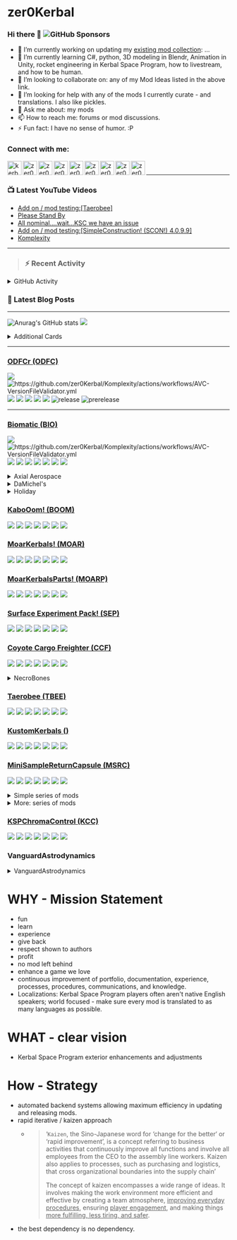# zer0Kerbal

### Hi there 👋 ![GitHub Sponsors](https://img.shields.io/github/sponsors/zer0Kerbal?color=purple&label=Github%20Sponsors&style=social)  
- 🔭 I’m currently working on updating my [existing mod collection](https://tinyurl.com/zer0KModTracker): ...
- 🌱 I’m currently learning C#, python, 3D modeling in Blendr, Animation in Unity, rocket engineering in Kerbal Space Program, how to livestream, and how to be human.
- 👯 I’m looking to collaborate on: any of my Mod Ideas listed in the above link.
- 🤔 I’m looking for help with any of the mods I currently curate - and translations. I also like pickles.
- 💬 Ask me about: my mods 
- 📫 How to reach me: forums or mod discussions.
- ⚡ Fun fact: I have no sense of humor. :P

### Connect with me:

<!--[<img align="left" alt="kerbalspaceprogram.com" width="32px" src="https://kerbalspaceprogram.com//favicon.ico" />][website]-->
[<img align="left" alt="kerbalspaceprogram.com" width="32px" src="https://cdn.icon-icons.com/icons2/1381/PNG/32/kerbalspaceprogram_93898.png" />][website]
[<img align="left" alt="zer0Kerbal | CurseForge" width="32px" src="https://cdn.jsdelivr.net/npm/simple-icons@v3/icons/curseforge.svg" />][curseforge]
[<img align="left" alt="zer0Kerbal | CurseForge" width="32px" src="https://cdn.icon-icons.com/icons2/1945/PNG/512/iconfinder-reddit-4661631_122483.png" />][reddit]
[<img align="left" alt="zer0Kerbal | CurseForge" width="32px" src="https://cdn.icon-icons.com/icons2/2429/PNG/512/patreon_logo_icon_147253.png" />][patreon]
[<img align="left" alt="zer0Kerbal | YouTube" width="32px" src="https://cdn.icon-icons.com/icons2/836/PNG/512/Youtube_icon-icons.com_66802.png" />][youtube]
[<img align="left" alt="zer0Kerbal | Twitch" width="32px" src="https://cdn.icon-icons.com/icons2/2699/PNG/512/twitch_logo_icon_170383.png" />][twitch]
[<img align="left" alt="zer0Kerbal | CurseForge" width="32px" src="https://cdn.icon-icons.com/icons2/2699/PNG/512/paypal_logo_icon_168055.png" />][paypal]
[<img align="left" alt="zer0Kerbal | buy me a coffee" width="32px" src="https://www.buymeacoffee.com/assets/img/bmc-meta-new/new/favicon.ico" />][buymeacoffee]
<!-- [<img align="left" alt="zer0Kerbal | buy me a coffee" width="22px" src="https://cdn.jsdelivr.net/npm/simple-icons@v3/icons/buymeacoffee.svg" />][buymeacoffee] -->
[<img align="left" alt="zer0Kerbal | Twitter" width="32px" src="https://cdn.icon-icons.com/icons2/836/PNG/32/Twitter_icon-icons.com_66803.png" />][twitter]
<!-- [<img align="left" alt="zer0Kerbal | Twitter" width="22px" src="https://cdn.jsdelivr.net/npm/simple-icons@v3/icons/twitter.svg" />][twitter] -->
<br />

---

### 📺 Latest YouTube Videos

<!-- YOUTUBE:START -->
- [Add on / mod testing:[Taerobee]](https://www.youtube.com/watch?v=-c0VDbEmb40)
- [Please Stand By](https://www.youtube.com/watch?v=jkUy_I7vqc8)
- [All nominal....wait...KSC we have an issue](https://www.youtube.com/watch?v=RWdrVfEaQOU)
- [Add on / mod testing:[SimpleConstruction! &lpar;SCON!&rpar; 4.0.9.9]](https://www.youtube.com/watch?v=j7EWdZ0T-kg)
- [Komplexity](https://www.youtube.com/watch?v=erhEQpBZGas)
<!-- YOUTUBE:END -->

---

>### :zap: Recent Activity

<details>
  <summary>GitHub Activity</summary>
  
<!--START_SECTION:activity-->
1. 🎉 Merged PR [#3](https://github.com/zer0Kerbal/AdjustableModPanel/pull/3) in [zer0Kerbal/AdjustableModPanel](https://github.com/zer0Kerbal/AdjustableModPanel)
2. 💪 Opened PR [#3](https://github.com/zer0Kerbal/AdjustableModPanel/pull/3) in [zer0Kerbal/AdjustableModPanel](https://github.com/zer0Kerbal/AdjustableModPanel)
3. 🎉 Merged PR [#2](https://github.com/zer0Kerbal/AdjustableModPanel/pull/2) in [zer0Kerbal/AdjustableModPanel](https://github.com/zer0Kerbal/AdjustableModPanel)
4. 💪 Opened PR [#2](https://github.com/zer0Kerbal/AdjustableModPanel/pull/2) in [zer0Kerbal/AdjustableModPanel](https://github.com/zer0Kerbal/AdjustableModPanel)
5. 💪 Opened PR [#1](https://github.com/zer0Kerbal/ExceptionDetector/pull/1) in [zer0Kerbal/ExceptionDetector](https://github.com/zer0Kerbal/ExceptionDetector)
6. ❗️ Opened issue [#32](https://github.com/zer0Kerbal/WernhersOldStuff/issues/32) in [zer0Kerbal/WernhersOldStuff](https://github.com/zer0Kerbal/WernhersOldStuff)
7. ❗️ Opened issue [#31](https://github.com/zer0Kerbal/WernhersOldStuff/issues/31) in [zer0Kerbal/WernhersOldStuff](https://github.com/zer0Kerbal/WernhersOldStuff)
8. ❗️ Opened issue [#139](https://github.com/zer0Kerbal/Taerobee/issues/139) in [zer0Kerbal/Taerobee](https://github.com/zer0Kerbal/Taerobee)
9. ❗️ Opened issue [#138](https://github.com/zer0Kerbal/Taerobee/issues/138) in [zer0Kerbal/Taerobee](https://github.com/zer0Kerbal/Taerobee)
10. ❗️ Opened issue [#137](https://github.com/zer0Kerbal/Taerobee/issues/137) in [zer0Kerbal/Taerobee](https://github.com/zer0Kerbal/Taerobee)
<!--END_SECTION:activity-->

</details

---

### 📕 Latest Blog Posts

<!-- BLOG-POST-LIST:START -->
<!-- BLOG-POST-LIST:END -->

---

<!--- [![Anurag's GitHub stats](https://github-readme-stats.vercel.app/api?username=zer0Kerbal)](https://github.com/anuraghazra/github-readme-stats) -->
![Anurag's GitHub stats](https://github-readme-stats.vercel.app/api?username=zer0Kerbal&show_icons=true) <img src="https://github-readme-stats.vercel.app/api/top-langs/?username=zer0kerbal&layout=compact&hide_border=true&bg_color=bada55&langs_count=4">  

  <details>
    <summary>Additional Cards</summary>
    


[![Readme Card](https://github-readme-stats.vercel.app/api/pin/?username=zer0Kerbal&repo=Pteron)](https://github.com/zer0Kerbal/Pteron)  

[![Readme Card](https://github-readme-stats.vercel.app/api/pin/?username=zer0Kerbal&repo=MKII-L)](https://github.com/zer0Kerbal/MKII-L) [![Readme Card](https://github-readme-stats.vercel.app/api/pin/?username=zer0Kerbal&repo=MK2Y)](https://github.com/zer0Kerbal/MK2Y)
</details>



***  
### [ODFCr (ODFC)](https://github.com/zer0Kerbal/ODFC)  
![](https://img.shields.io/github/v/release/zer0Kerbal/ODFCr?include_prereleases?style=plastic)
![](https://github.com/zer0Kerbal/Komplexity/actions/workflows/AVC-VersionFileValidator.yml/badge.svg?branch=main "https://github.com/zer0Kerbal/Komplexity/actions/workflows/AVC-VersionFileValidator.yml" )
![](https://img.shields.io/github/repo-size/zer0Kerbal/ODFCr?style=plastic)
![](https://img.shields.io/github/directory-file-count/zer0Kerbal/Biomatic?style=plastic)
![](https://img.shields.io/github/downloads/zer0Kerbal/ODFCr/total?style=plastic)
![](http://img.shields.io/github/labels/zer0Kerbal/ODFCr/help-wanted?style=plastic)
![](https://img.shields.io/github/contributors/zer0kerbal/ODFCr?style=plastic)
![release](https://img.shields.io/github/release-date/zer0kerbal/ODFCr?style=plastic)
![prerelease](https://img.shields.io/github/release-date-pre/zer0kerbal/ODFCr?style=plastic)
*** 

### [Biomatic (BIO)](https://github.com/zer0Kerbal/Biomatic)  
![](https://img.shields.io/github/v/release/zer0Kerbal/Biomatic?include_prereleases?style=plastic)
![](https://github.com/zer0Kerbal/Komplexity/actions/workflows/AVC-VersionFileValidator.yml/badge.svg?branch=main "https://github.com/zer0Kerbal/Komplexity/actions/workflows/AVC-VersionFileValidator.yml" )
![](https://img.shields.io/github/repo-size/zer0Kerbal/Biomatic?style=plastic)
![](https://img.shields.io/github/directory-file-count/zer0Kerbal/Biomatic?style=plastic)
![](https://img.shields.io/github/downloads/zer0Kerbal/Biomatic/total?style=plastic)
![](http://img.shields.io/github/labels/zer0Kerbal/Biomatic/help-wanted?style=plastic)
![](https://img.shields.io/github/contributors/zer0kerbal/Biomatic?style=plastic)
![](https://img.shields.io/github/release-date/zer0kerbal/Biomatic?style=plastic)
![](https://img.shields.io/github/release-date-pre/zer0kerbal/Biomatic?style=plastic)

<details>
  <summary>Axial Aerospace</summary>

  [![Readme Card](https://github-readme-stats.vercel.app/api/pin/?username=zer0Kerbal&repo=Dreamer)](https://github.com/zer0Kerbal/Dreamer)   [![Readme Card](https://github-readme-stats.vercel.app/api/pin/?username=zer0Kerbal&repo=Whimchaser)](https://github.com/zer0Kerbal/WhimChaser)

  [![Readme Card](https://github-readme-stats.vercel.app/api/pin/?username=zer0Kerbal&repo=SimpleCargoSolutions)](https://github.com/zer0Kerbal/SimpleCargoSolutions) [![Readme Card](https://github-readme-stats.vercel.app/api/pin/?username=zer0Kerbal&repo=LanderTek)](https://github.com/zer0Kerbal/LanderTek)

  ### [Dreamer (AAD)](https://github.com/zer0Kerbal/Dreamer)
  
  ![](https://github.com/zer0Kerbal/Dreamer/actions/workflows/greetings.yml/badge.svg) ![](https://github.com/zer0Kerbal/Dreamer/actions/workflows/AVC-VersionFileValidator.yml/badge.svg?branch=master) 
  ![](https://img.shields.io/github/downloads/zer0Kerbal/Dreamer/total?style=plastic) ![](https://img.shields.io/github/repo-size/zer0Kerbal/Dreamer?style=plastic) ![](https://img.shields.io/github/contributors/zer0kerbal/Dreamer?style=plastic) ![](https://img.shields.io/github/release-date/zer0kerbal/Dreamer?style=plastic) ![](https://img.shields.io/github/release-date-pre/zer0kerbal/Dreamer?style=plastic)

  ### [WhimChaserr (AAWC))](https://github.com/zer0Kerbal/WhimChaserr)
  
  ![](https://github.com/zer0Kerbal/WhimChaserr/actions/workflows/greetings.yml/badge.svg) ![](https://github.com/zer0Kerbal/WhimChaserr/actions/workflows/AVC-VersionFileValidator.yml/badge.svg?branch=master) 
  ![](https://img.shields.io/github/downloads/zer0Kerbal/WhimChaserr/total?style=plastic) ![](https://img.shields.io/github/repo-size/zer0Kerbal/WhimChaserr?style=plastic) ![](https://img.shields.io/github/contributors/zer0kerbal/WhimChaserr?style=plastic) ![](https://img.shields.io/github/release-date/zer0kerbal/WhimChaserr?style=plastic) ![](https://img.shields.io/github/release-date-pre/zer0kerbal/WhimChaser?style=plastic)

  ### [Simple Cargo Solutions (AASC)](https://github.com/zer0Kerbal/SimpleCargoSolution)
  
  ![](https://github.com/zer0Kerbal/SimpleCargoSolution/actions/workflows/greetings.yml/badge.svg) ![](https://github.com/zer0Kerbal/SimpleCargoSolution/actions/workflows/AVC-VersionFileValidator.yml/badge.svg?branch=master) 
  ![](https://img.shields.io/github/downloads/zer0Kerbal/SimpleCargoSolution/total?style=plastic) ![](https://img.shields.io/github/repo-size/zer0Kerbal/SimpleCargoSolution?style=plastic) ![](https://img.shields.io/github/contributors/zer0kerbal/SimpleCargoSolution?style=plastic) ![](https://img.shields.io/github/release-date/zer0kerbal/SimpleCargoSolution?style=plastic) ![](https://img.shields.io/github/release-date-pre/zer0kerbal/SimpleCargoSolution?style=plastic)

  ### [LanderTek (AALT)](https://github.com/zer0Kerbal/LanderTek)
  
  ![](https://github.com/zer0Kerbal/LanderTek/actions/workflows/greetings.yml/badge.svg) ![](https://github.com/zer0Kerbal/LanderTek/actions/workflows/AVC-VersionFileValidator.yml/badge.svg?branch=master) 
  ![](https://img.shields.io/github/downloads/zer0Kerbal/LanderTek/total?style=plastic) ![](https://img.shields.io/github/repo-size/zer0Kerbal/LanderTek?style=plastic) ![](https://img.shields.io/github/contributors/zer0kerbal/LanderTek?style=plastic) ![](https://img.shields.io/github/release-date/zer0kerbal/LanderTek?style=plastic) ![](https://img.shields.io/github/release-date-pre/zer0kerbal/LanderTek?style=plastic)

</details>

<details>
   <summary>DaMichel's</summary>
  
   [![Readme Card](https://github-readme-stats.vercel.app/api/pin/?username=zer0Kerbal&repo=DaMichel)](https://github.com/zer0Kerbal/DaMichel)   [![Readme Card](https://github-readme-stats.vercel.app/api/pin/?username=zer0Kerbal&repo=AeroRadial)](https://github.com/zer0Kerbal/AeroRadial) [![Readme Card](https://github-readme-stats.vercel.app/api/pin/?username=zer0Kerbal&repo=Fuselage)](https://github.com/zer0Kerbal/Fuselage) [![Readme Card](https://github-readme-stats.vercel.app/api/pin/?username=zer0Kerbal&repo=SphericalTanks)](https://github.com/zer0Kerbal/SphericalTanks) [![Readme Card](https://github-readme-stats.vercel.app/api/pin/?username=zer0Kerbal&repo=Cargobays)](https://github.com/zer0Kerbal/CargoBays) 

### [DaMichel's Part Pack (DMPP)](https://github.com/zer0Kerbal/DaMichel)
  
  ![](https://github.com/zer0Kerbal/DaMichel/actions/workflows/greetings.yml/badge.svg) ![](https://github.com/zer0Kerbal/DaMichel/actions/workflows/AVC-VersionFileValidator.yml/badge.svg?branch=master) 
  ![](https://img.shields.io/github/downloads/zer0Kerbal/DaMichel/total?style=plastic) ![](https://img.shields.io/github/repo-size/zer0Kerbal/DaMichel?style=plastic) ![](https://img.shields.io/github/contributors/zer0kerbal/DaMichel?style=plastic) ![](https://img.shields.io/github/release-date/zer0kerbal/DaMichel?style=plastic) ![](https://img.shields.io/github/release-date-pre/zer0kerbal/DaMichel?style=plastic)

### [AeroRadial (DMAR)](https://github.com/zer0Kerbal/AeroRadial)
  
  ![](https://github.com/zer0Kerbal/AeroRadial/actions/workflows/greetings.yml/badge.svg) ![](https://github.com/zer0Kerbal/AeroRadial/actions/workflows/AVC-VersionFileValidator.yml/badge.svg?branch=master) 
  ![](https://img.shields.io/github/downloads/zer0Kerbal/AeroRadial/total?style=plastic) ![](https://img.shields.io/github/repo-size/zer0Kerbal/AeroRadial?style=plastic) ![](https://img.shields.io/github/contributors/zer0kerbal/AeroRadial?style=plastic) ![](https://img.shields.io/github/release-date/zer0kerbal/AeroRadial?style=plastic) ![](https://img.shields.io/github/release-date-pre/zer0kerbal/AeroRadial?style=plastic)

### [Fuselage (DMFS)](https://github.com/zer0Kerbal/Fuselage)
  
  ![](https://github.com/zer0Kerbal/Fuselage/actions/workflows/greetings.yml/badge.svg) ![](https://github.com/zer0Kerbal/Fuselage/actions/workflows/AVC-VersionFileValidator.yml/badge.svg?branch=master) 
  ![](https://img.shields.io/github/downloads/zer0Kerbal/Fuselage/total?style=plastic) ![](https://img.shields.io/github/repo-size/zer0Kerbal/Fuselage?style=plastic) ![](https://img.shields.io/github/contributors/zer0kerbal/Fuselage?style=plastic) ![](https://img.shields.io/github/release-date/zer0kerbal/Fuselage?style=plastic) ![](https://img.shields.io/github/release-date-pre/zer0kerbal/Fuselage?style=plastic)

### [CargoBays (DMCB)](https://github.com/zer0Kerbal/CargoBays)
  
  ![](https://github.com/zer0Kerbal/CargoBays/actions/workflows/greetings.yml/badge.svg) ![](https://github.com/zer0Kerbal/CargoBays/actions/workflows/AVC-VersionFileValidator.yml/badge.svg?branch=master) 
  ![](https://img.shields.io/github/downloads/zer0Kerbal/CargoBays/total?style=plastic) ![](https://img.shields.io/github/repo-size/zer0Kerbal/CargoBays?style=plastic) ![](https://img.shields.io/github/contributors/zer0kerbal/CargoBays?style=plastic) ![](https://img.shields.io/github/release-date/zer0kerbal/CargoBays?style=plastic) ![](https://img.shields.io/github/release-date-pre/zer0kerbal/CargoBays?style=plastic)

### [SphericalTanks (DMST)](https://github.com/zer0Kerbal/SphericalTanks)
  
  ![](https://github.com/zer0Kerbal/SphericalTanks/actions/workflows/greetings.yml/badge.svg) ![](https://github.com/zer0Kerbal/SphericalTanks/actions/workflows/AVC-VersionFileValidator.yml/badge.svg?branch=master) 
  ![](https://img.shields.io/github/downloads/zer0Kerbal/SphericalTanks/total?style=plastic) ![](https://img.shields.io/github/repo-size/zer0Kerbal/SphericalTanks?style=plastic) ![](https://img.shields.io/github/contributors/zer0kerbal/SphericalTanks?style=plastic) ![](https://img.shields.io/github/release-date/zer0kerbal/SphericalTanks?style=plastic) ![](https://img.shields.io/github/release-date-pre/zer0kerbal/SphericalTanks?style=plastic)

</details>

<details>
 <summary>Holiday</summary>
   
### [JackOLantern](https://github.com/zer0Kerbal/JackOLantern)  
[![greetings.yml](https://github.com/zer0Kerbal/JackOLantern/actions/workflows/greetings.yml/badge.svg)](https://github.com/zer0Kerbal/JackOLantern/actions/workflows/greetings.yml) ![](https://github.com/zer0Kerbal/JackOLantern/actions/workflows/AVC-VersionFileValidator.yml/badge.svg?branch=master)  
![](https://img.shields.io/github/downloads/zer0Kerbal/JackOLantern/total?style=plastic) ![](https://img.shields.io/github/repo-size/zer0Kerbal/JackOLantern?style=plastic) ![](https://img.shields.io/github/contributors/zer0kerbal/JackOLantern?style=plastic) ![](https://img.shields.io/github/release-date/zer0kerbal/JackOLantern?style=plastic) ![](https://img.shields.io/github/release-date-pre/zer0kerbal/JackOLantern?style=plastic)

### [Halloween](https://github.com/zer0Kerbal/Halloween)  
![](https://github.com/zer0Kerbal/Halloween/actions/workflows/greetings.yml/badge.svg) ![](https://github.com/zer0Kerbal/Halloween/actions/workflows/AVC-VersionFileValidator.yml/badge.svg?branch=master) 
![](https://img.shields.io/github/downloads/zer0Kerbal/Halloween/total?style=plastic) ![](https://img.shields.io/github/repo-size/zer0Kerbal/Halloween?style=plastic) ![](https://img.shields.io/github/contributors/zer0kerbal/Halloween?style=plastic) ![](https://img.shields.io/github/release-date/zer0kerbal/Halloween?style=plastic) ![](https://img.shields.io/github/release-date-pre/zer0kerbal/Halloween?style=plastic)

  </details>
   
### [KaboOom! (BOOM)](https://github.com/zer0Kerbal/Kaboom)  
![](https://github.com/zer0Kerbal/Kaboom/actions/workflows/greetings.yml/badge.svg) ![](https://github.com/zer0Kerbal/Kaboom/actions/workflows/AVC-VersionFileValidator.yml/badge.svg?branch=master) 
![](https://img.shields.io/github/downloads/zer0Kerbal/Kaboom/total?style=plastic) ![](https://img.shields.io/github/repo-size/zer0Kerbal/Kaboom?style=plastic) ![](https://img.shields.io/github/contributors/zer0kerbal/Kaboom?style=plastic) ![](https://img.shields.io/github/release-date/zer0kerbal/Kaboom?style=plastic) ![](https://img.shields.io/github/release-date-pre/zer0kerbal/Kaboom?style=plastic)

### [MoarKerbals! (MOAR)](https://github.com/zer0Kerbal/MoarKerbals)  
![](https://github.com/zer0Kerbal/MoarKerbals/actions/workflows/greetings.yml/badge.svg) ![](https://github.com/zer0Kerbal/MoarKerbals/actions/workflows/AVC-VersionFileValidator.yml/badge.svg?branch=master) 
![](https://img.shields.io/github/downloads/zer0Kerbal/MoarKerbals/total?style=plastic) ![](https://img.shields.io/github/repo-size/zer0Kerbal/MoarKerbals?style=plastic) ![](https://img.shields.io/github/contributors/zer0kerbal/MoarKerbals?style=plastic) ![](https://img.shields.io/github/release-date/zer0kerbal/MoarKerbals?style=plastic) ![](https://img.shields.io/github/release-date-pre/zer0kerbal/MoarKerbals?style=plastic)

### [MoarKerbalsParts! (MOARP)](https://github.com/zer0Kerbal/MoarKerbalsParts)  
![](https://github.com/zer0Kerbal/MoarKerbalsParts/actions/workflows/greetings.yml/badge.svg) ![](https://github.com/zer0Kerbal/MoarKerbalsParts/actions/workflows/AVC-VersionFileValidator.yml/badge.svg?branch=master) 
![](https://img.shields.io/github/downloads/zer0Kerbal/MoarKerbalsParts/total?style=plastic) ![](https://img.shields.io/github/repo-size/zer0Kerbal/MoarKerbalsParts?style=plastic) ![](https://img.shields.io/github/contributors/zer0kerbal/MoarKerbalsParts?style=plastic) ![](https://img.shields.io/github/release-date/zer0kerbal/MoarKerbalsParts?style=plastic) ![](https://img.shields.io/github/release-date-pre/zer0kerbal/MoarKerbalsParts?style=plastic)

### [Surface Experiment Pack! (SEP)](https://github.com/zer0Kerbal/SurfaceExperimentPack)  
![](https://github.com/zer0Kerbal/SurfaceExperimentPack/actions/workflows/greetings.yml/badge.svg) ![](https://github.com/zer0Kerbal/SurfaceExperimentPack/actions/workflows/AVC-VersionFileValidator.yml/badge.svg?branch=master) 
![](https://img.shields.io/github/downloads/zer0Kerbal/SurfaceExperimentPack/total?style=plastic) ![](https://img.shields.io/github/repo-size/zer0Kerbal/SurfaceExperimentPack?style=plastic) ![](https://img.shields.io/github/contributors/zer0kerbal/SurfaceExperimentPack?style=plastic) ![](https://img.shields.io/github/release-date/zer0kerbal/SurfaceExperimentPack?style=plastic) ![](https://img.shields.io/github/release-date-pre/zer0kerbal/SurfaceExperimentPack?style=plastic)

### [Coyote Cargo Freighter (CCF)](https://github.com/zer0Kerbal/CoyoteCargoFreighter)  
![](https://github.com/zer0Kerbal/CoyoteCargoFreighter/actions/workflows/greetings.yml/badge.svg) ![](https://github.com/zer0Kerbal/CoyoteCargoFreighter/actions/workflows/AVC-VersionFileValidator.yml/badge.svg?branch=master) 
![](https://img.shields.io/github/downloads/zer0Kerbal/CoyoteCargoFreighter/total?style=plastic) ![](https://img.shields.io/github/repo-size/zer0Kerbal/CoyoteCargoFreighter?style=plastic) ![](https://img.shields.io/github/contributors/zer0kerbal/CoyoteCargoFreighter?style=plastic) ![](https://img.shields.io/github/release-date/zer0kerbal/CoyoteCargoFreighter?style=plastic) ![](https://img.shields.io/github/release-date-pre/zer0kerbal/CoyoteCargoFreighter?style=plastic)

 <details>
   <summary>NecroBones</summary>
   
### [The Burger Mod (BURG)](https://github.com/zer0Kerbal/BurgerMod)  
![](https://github.com/zer0Kerbal/BurgerMod/actions/workflows/greetings.yml/badge.svg) ![](https://github.com/zer0Kerbal/BurgerMod/actions/workflows/AVC-VersionFileValidator.yml/badge.svg?branch=master) 
![](https://img.shields.io/github/downloads/zer0Kerbal/BurgerMod/total?style=plastic) ![](https://img.shields.io/github/repo-size/zer0Kerbal/BurgerMod?style=plastic) ![](https://img.shields.io/github/contributors/zer0kerbal/BurgerMod?style=plastic) ![](https://img.shields.io/github/release-date/zer0kerbal/BurgerMod?style=plastic) ![](https://img.shields.io/github/release-date-pre/zer0kerbal/BurgerMod?style=plastic)

### [The Elephant Engine (NBEE)](https://github.com/zer0Kerbal/ElephantEngine)  
![](https://github.com/zer0Kerbal/ElephantEngine/actions/workflows/greetings.yml/badge.svg) ![](https://github.com/zer0Kerbal/ElephantEngine/actions/workflows/AVC-VersionFileValidator.yml/badge.svg?branch=master) 
![](https://img.shields.io/github/downloads/zer0Kerbal/ElephantEngine/total?style=plastic) ![](https://img.shields.io/github/repo-size/zer0Kerbal/ElephantEngine?style=plastic) ![](https://img.shields.io/github/contributors/zer0kerbal/ElephantEngine?style=plastic) ![](https://img.shields.io/github/release-date/zer0kerbal/ElephantEngine?style=plastic) ![](https://img.shields.io/github/release-date-pre/zer0kerbal/ElephantEngine?style=plastic)

### [Joolian Discovery (NBJD)](https://github.com/zer0Kerbal/JoolianDiscovery)  
![](https://github.com/zer0Kerbal/JoolianDiscovery/actions/workflows/greetings.yml/badge.svg) ![](https://github.com/zer0Kerbal/JoolianDiscovery/actions/workflows/AVC-VersionFileValidator.yml/badge.svg?branch=master) 
![](https://img.shields.io/github/downloads/zer0Kerbal/JoolianDiscovery/total?style=plastic) ![](https://img.shields.io/github/repo-size/zer0Kerbal/JoolianDiscovery?style=plastic) ![](https://img.shields.io/github/contributors/zer0kerbal/JoolianDiscovery?style=plastic) ![](https://img.shields.io/github/release-date/zer0kerbal/JoolianDiscovery?style=plastic) ![](https://img.shields.io/github/release-date-pre/zer0kerbal/JoolianDiscovery?style=plastic)

### [LithobrakeExplorationTechnologies (LET)](https://github.com/zer0Kerbal/LithobrakeExplorationTechnologies)  
![](https://github.com/zer0Kerbal/LithobrakeExplorationTechnologies/actions/workflows/greetings.yml/badge.svg) ![](https://github.com/zer0Kerbal/LithobrakeExplorationTechnologies/actions/workflows/AVC-VersionFileValidator.yml/badge.svg?branch=master) 
![](https://img.shields.io/github/downloads/zer0Kerbal/LithobrakeExplorationTechnologies/total?style=plastic) ![](https://img.shields.io/github/repo-size/zer0Kerbal/LithobrakeExplorationTechnologies?style=plastic) ![](https://img.shields.io/github/contributors/zer0kerbal/LithobrakeExplorationTechnologies?style=plastic) ![](https://img.shields.io/github/release-date/zer0kerbal/LithobrakeExplorationTechnologies?style=plastic) ![](https://img.shields.io/github/release-date-pre/zer0kerbal/LithobrakeExplorationTechnologies?style=plastic)
   
### [Fuel Tanks Plus (FTP)](https://github.com/zer0Kerbal/FuelTanksPlus)  
![](https://github.com/zer0Kerbal/FuelTanksPlus/actions/workflows/greetings.yml/badge.svg) ![](https://github.com/zer0Kerbal/FuelTanksPlus/actions/workflows/AVC-VersionFileValidator.yml/badge.svg?branch=master) 
![](https://img.shields.io/github/downloads/zer0Kerbal/FuelTanksPlus/total?style=plastic) ![](https://img.shields.io/github/repo-size/zer0Kerbal/FuelTanksPlus?style=plastic) ![](https://img.shields.io/github/contributors/zer0kerbal/FuelTanksPlus?style=plastic) ![](https://img.shields.io/github/release-date/zer0kerbal/FuelTanksPlus?style=plastic) ![](https://img.shields.io/github/release-date-pre/zer0kerbal/FuelTanksPlus?style=plastic)

### [SpaceY Heavy Lifters (SYHL)](https://github.com/zer0Kerbal/SpaceY-Lifters)  
![](https://github.com/zer0Kerbal/SpaceY-Lifters/actions/workflows/greetings.yml/badge.svg) ![](https://github.com/zer0Kerbal/SpaceY-Lifters/actions/workflows/AVC-VersionFileValidator.yml/badge.svg?branch=master) 
![](https://img.shields.io/github/downloads/zer0Kerbal/SpaceY-Lifters/total?style=plastic) ![](https://img.shields.io/github/repo-size/zer0Kerbal/SpaceY-Lifters?style=plastic) ![](https://img.shields.io/github/contributors/zer0kerbal/SpaceY-Lifters?style=plastic) ![](https://img.shields.io/github/release-date/zer0kerbal/SpaceY-Lifters?style=plastic) ![](https://img.shields.io/github/release-date-pre/zer0kerbal/SpaceY-Lifters?style=plastic)

### [SpaceYExpanded (SPY)](https://github.com/zer0Kerbal/SpaceYExpanded)  
![](https://github.com/zer0Kerbal/SpaceYExpanded/actions/workflows/greetings.yml/badge.svg) ![](https://github.com/zer0Kerbal/SpaceYExpanded/actions/workflows/AVC-VersionFileValidator.yml/badge.svg?branch=master) 
![](https://img.shields.io/github/downloads/zer0Kerbal/SpaceYExpanded/total?style=plastic) ![](https://img.shields.io/github/repo-size/zer0Kerbal/SpaceYExpanded?style=plastic) ![](https://img.shields.io/github/contributors/zer0kerbal/SpaceYExpanded?style=plastic) ![](https://img.shields.io/github/release-date/zer0kerbal/SpaceYExpanded?style=plastic) ![](https://img.shields.io/github/release-date-pre/zer0kerbal/SpaceYExpanded?style=plastic)

   

### ==BurgerMod - version 0.4==
- license: CC-BY-NC-SA-3.0 ![][CC3]  
- [forum](http://forum.kerbalspaceprogram.com/index.php?/topic/85379-*)
- Github - n/a
- [spacedock](https://spacedock.info/mod/96)
- [Curseforge](https://www.curseforge.com/kerbal/ksp-mods/burger-mod)
- CKAN: BurgerMod

### ColorCodedCans - version 2.0.1
- license: CC-BY-NC-SA ![][CC]  
- [forum](https://forum.kerbalspaceprogram.com/index.php?/topic/94336-*)
- Github - n/a
- [spacedock](https://spacedock.info/mod/91)
- [Curseforge](https://www.curseforge.com/kerbal/ksp-mods/color-coded-canisters)
- CKAN: ColorCodedCans

### ColorfulFuelLines - version 0.3.3
- license: CC-BY-NC-SA ![][CC]  
- [forum](http://forum.kerbalspaceprogram.com/index.php?/topic/115315-*)
- Github - n/a
- [spacedock](https://spacedock.info/mod/94)
- Curseforge: n/a
- CKAN: ColorfulFuelLines

### DiscontinuedParts - version 0.4
- license: CC-BY-NC-SA ![][CC]  
- forum - n/a
- Github - n/a
- [spacedock](https://spacedock.info/mod/137)
- Curseforge: n/a
- CKAN: DiscontinuedParts

### ==ElephantEngine - version 0.2==
- license: CC-BY-NC-SA ![][CC]  
- [forum](http://forum.kerbalspaceprogram.com/index.php?/topic/139162-*)
- Github - n/a
- [spacedock](https://spacedock.info/mod/664)
- Curseforge: n/a
- CKAN: ElephantEngine

### FTPDeprecated - version 1.0
- license: CC-BY-NC-SA ![][CC]  
- [forum](http://forum.kerbalspaceprogram.com/index.php?/topic/97541-*)
- Github - n/a
- [spacedock](https://spacedock.info/mod/387)
- Curseforge: n/a
- CKAN: FTPDeprecated

### FuelTanksPlus - version 2.0.2
- license: CC-BY-NC-SA ![][CC]  
- [forum](http://forum.kerbalspaceprogram.com/index.php?/topic/97541-*)
- Github - n/a
- [spacedock](https://spacedock.info/mod/92)
- [Curseforge](https://www.curseforge.com/kerbal/ksp-mods/fuel-tanks-plus)
- CKAN: FuelTanksPlus

### ==JoolianDiscovery - version 0.8==
- license: CC-BY-NC-SA ![][CC]  
- [forum](http://forum.kerbalspaceprogram.com/index.php?/topic/86030-*)
- Github - n/a
- [spacedock](https://spacedock.info/mod/95)
- [Curseforge](https://www.curseforge.com/kerbal/ksp-mods/joolian-discovery)
- CKAN: JoolianDiscovery

### ==LithobrakeExplorationTechnologies - version 0.4==
- license: CC-BY-NC-SA-4.0 ![][CC4]  
- [forum](https://forum.kerbalspaceprogram.com/index.php?/topic/117527-*)
- Github - n/a
- [spacedock](https://spacedock.info/mod/93)
- Curseforge: n/a
- CKAN: LithobrakeExplorationTechnologies

### ModularRocketSystem - version 1.13.2
- license: CC-BY-NC-SA ![][CC]  
- [forum](http://forum.kerbalspaceprogram.com/index.php?/topic/83959-*)
- Github - n/a
- [spacedock](https://spacedock.info/mod/86)
- [Curseforge](https://www.curseforge.com/kerbal/ksp-mods/modular-rocket-systems-stock-alike-parts-mod)
- CKAN: ModularRocketSystem

### Modular Rocket Systems LITE 
- license: CC-BY-NC-SA-4.0 ![][CC4]  
- [forum](http://forum.kerbalspaceprogram.com/index.php?/topic/83959-*)
- Github - n/a
- [spacedock](https://spacedock.info/mod/87)
- [Curseforge](https://www.curseforge.com/kerbal/ksp-mods/modular-rocket-systems-lite)
- CKAN: ModularRocketSystemsLITE

### RealScaleBoosters - version 0.16
- license: CC-BY-NC-SA ![][CC]  
- [forum](http://forum.kerbalspaceprogram.com/index.php?/topic/130776-*)
- Github - n/a
- [spacedock](https://spacedock.info/mod/90)
- [Curseforge](https://www.curseforge.com/kerbal/ksp-mods/real-scale-boosters)
- CKAN: RealScaleBoosters

### RealScaleBoostersStockalike - version 0.4
- license: CC-BY-NC-SA-4.0 ![][CC4]  
- [forum](http://forum.kerbalspaceprogram.com/index.php?/topic/130776-*)
- Github - n/a
- [spacedock](https://spacedock.info/mod/561)
- Curseforge: n/a
- CKAN: RealScaleBoostersStockalike

### RSSeaDragon - version 0.3.4
- license: CC-BY-NC-SA-4.0 ![][CC4]  
- [forum](http://forum.kerbalspaceprogram.com/index.php?/topic/134934-*)
- Github - n/a
- [spacedock](https://spacedock.info/mod/440)
- Curseforge: n/a
- CKAN: RSSeaDragon

### SpaceY-Expanded - version 1.4
- license: CC-BY-NC-SA-4.0 ![][CC4]  
- [forum](http://forum.kerbalspaceprogram.com/index.php?/topic/120012-*)
- Github - n/a
- [spacedock](https://spacedock.info/mod/89)
- [Curseforge](https://www.curseforge.com/kerbal/ksp-mods/spacey-expanded)
- CKAN: SpaceY-Expanded

### SpaceY-Lifters - version 1.17.2
- license: CC-BY-NC-SA-4.0 ![][CC4]  
- [forum](http://forum.kerbalspaceprogram.com/index.php?/topic/90545-*)
- Github - n/a
- [spacedock](https://spacedock.info/mod/88)
- [Curseforge](https://www.curseforge.com/kerbal/ksp-mods/spacey-heavy-lifters-parts-pack)
- CKAN: SpaceY-Lifters

### Zero Point Inline Fairings - version 1.0.2
- license: CC-BY-NC-SA ![][CC]  
- [forum](http://forum.kerbalspaceprogram.com/index.php?/topic/85178-*)
- Github - n/a
- [spacedock](https://spacedock.info/mod/97)
- [Curseforge](https://www.curseforge.com/kerbal/ksp-mods/zero-point-inline-fairings)
- CKAN: ZeroPointInlineFairings

### Zero Point Inline Fairings LITE (retired)
- LITE [Curseforge](https://www.curseforge.com/kerbal/ksp-mods/zero-point-inline-fairings-lite)

### RealScaleBoosters-Patches
- license: CC0 1.0 Universal ![][CC0]  
- forum - n/a
- [Github](https://github.com/NecroBones/RealScaleBoosters-Patches)
- spacedock - n/a
- Curseforge: n/a
   
  </details>
   
### [Taerobee (TBEE)](https://github.com/zer0Kerbal/Taerobee)  
![](https://github.com/zer0Kerbal/Taerobee/actions/workflows/greetings.yml/badge.svg) ![](https://github.com/zer0Kerbal/Taerobee/actions/workflows/AVC-VersionFileValidator.yml/badge.svg?branch=master) 
![](https://img.shields.io/github/downloads/zer0Kerbal/Taerobee/total?style=plastic) ![](https://img.shields.io/github/repo-size/zer0Kerbal/Taerobee?style=plastic) ![](https://img.shields.io/github/contributors/zer0kerbal/Taerobee?style=plastic) ![](https://img.shields.io/github/release-date/zer0kerbal/Taerobee?style=plastic) ![](https://img.shields.io/github/release-date-pre/zer0kerbal/Taerobee?style=plastic)

### [KustomKerbals ()](https://github.com/zer0Kerbal/KustomKerbals)  
![](https://github.com/zer0Kerbal/KustomKerbals/actions/workflows/greetings.yml/badge.svg) ![](https://github.com/zer0Kerbal/KustomKerbals/actions/workflows/AVC-VersionFileValidator.yml/badge.svg?branch=master) 
![](https://img.shields.io/github/downloads/zer0Kerbal/KustomKerbals/total?style=plastic) ![](https://img.shields.io/github/repo-size/zer0Kerbal/KustomKerbals?style=plastic) ![](https://img.shields.io/github/contributors/zer0kerbal/KustomKerbals?style=plastic) ![](https://img.shields.io/github/release-date/zer0kerbal/KustomKerbals?style=plastic) ![](https://img.shields.io/github/release-date-pre/zer0kerbal/KustomKerbals?style=plastic)

### [MiniSampleReturnCapsule (MSRC)](https://github.com/zer0Kerbal/MiniSampleReturnCapsule)  
![](https://github.com/zer0Kerbal/MiniSampleReturnCapsule/actions/workflows/greetings.yml/badge.svg) ![](https://github.com/zer0Kerbal/MiniSampleReturnCapsule/actions/workflows/AVC-VersionFileValidator.yml/badge.svg?branch=master) 
![](https://img.shields.io/github/downloads/zer0Kerbal/MiniSampleReturnCapsule/total?style=plastic) ![](https://img.shields.io/github/repo-size/zer0Kerbal/MiniSampleReturnCapsule?style=plastic) ![](https://img.shields.io/github/contributors/zer0kerbal/MiniSampleReturnCapsule?style=plastic) ![](https://img.shields.io/github/release-date/zer0kerbal/MiniSampleReturnCapsule?style=plastic) ![](https://img.shields.io/github/release-date-pre/zer0kerbal/MiniSampleReturnCapsule?style=plastic)

 <details>
   <summary>Simple series of mods</summary>
   
  [![Readme Card](https://github-readme-stats.vercel.app/api/pin/?username=zer0Kerbal&repo=SimpleConstruction)](https://github.com/zer0Kerbal/SimpleConstruction) [![Readme Card](https://github-readme-stats.vercel.app/api/pin/?username=zer0Kerbal&repo=SimpleLogistics)](https://github.com/zer0Kerbal/SimpleLogistics)
   [![Readme Card](https://github-readme-stats.vercel.app/api/pin/?username=zer0Kerbal&repo=SimpleLife)](https://github.com/zer0Kerbal/SimpleLife) [![Readme Card](https://github-readme-stats.vercel.app/api/pin/?username=zer0Kerbal&repo=Notes)](https://github.com/zer0Kerbal/Notes)
   
### [SimpleConstruction! (SCON!)](https://github.com/zer0Kerbal/SimpleConstruction)
  
  ![](https://github.com/zer0Kerbal/SimpleConstruction/actions/workflows/greetings.yml/badge.svg) ![](https://github.com/zer0Kerbal/SimpleConstruction/actions/workflows/AVC-VersionFileValidator.yml/badge.svg?branch=master) 
  ![](https://img.shields.io/github/downloads/zer0Kerbal/SimpleConstruction/total?style=plastic) ![](https://img.shields.io/github/repo-size/zer0Kerbal/SimpleConstruction?style=plastic) ![](https://img.shields.io/github/contributors/zer0kerbal/SimpleConstruction?style=plastic) ![](https://img.shields.io/github/release-date/zer0kerbal/SimpleConstruction?style=plastic) ![](https://img.shields.io/github/release-date-pre/zer0kerbal/SimpleConstruction?style=plastic)

### [SimpleLogistics! (SLOG!)](https://github.com/zer0Kerbal/SimpleLogistics)
  
  ![](https://github.com/zer0Kerbal/SimpleLogistics/actions/workflows/greetings.yml/badge.svg) ![](https://github.com/zer0Kerbal/SimpleLogistics/actions/workflows/AVC-VersionFileValidator.yml/badge.svg?branch=master) 
  ![](https://img.shields.io/github/downloads/zer0Kerbal/SimpleLogistics/total?style=plastic) ![](https://img.shields.io/github/repo-size/zer0Kerbal/SimpleLogistics?style=plastic) ![](https://img.shields.io/github/contributors/zer0kerbal/SimpleLogistics?style=plastic) ![](https://img.shields.io/github/release-date/zer0kerbal/SimpleLogistics?style=plastic) ![](https://img.shields.io/github/release-date-pre/zer0kerbal/SimpleLogistics?style=plastic)

### [SimpleLife! (SLIF!)](https://github.com/zer0Kerbal/SimpleLife)
  
  ![](https://github.com/zer0Kerbal/SimpleLife/actions/workflows/greetings.yml/badge.svg) ![](https://github.com/zer0Kerbal/SimpleLife/actions/workflows/AVC-VersionFileValidator.yml/badge.svg?branch=master) 
  ![](https://img.shields.io/github/downloads/zer0Kerbal/SimpleLife/total?style=plastic) ![](https://img.shields.io/github/repo-size/zer0Kerbal/SimpleLife?style=plastic) ![](https://img.shields.io/github/contributors/zer0kerbal/SimpleLife?style=plastic) ![](https://img.shields.io/github/release-date/zer0kerbal/SimpleLife?style=plastic) ![](https://img.shields.io/github/release-date-pre/zer0kerbal/SimpleLife?style=plastic)
   
### [SimpleNotes! (SNOTE)](https://github.com/zer0Kerbal/Notes)  
   
   ![](https://github.com/zer0Kerbal/Notes/actions/workflows/greetings.yml/badge.svg) ![](https://github.com/zer0Kerbal/Notes/actions/workflows/AVC-VersionFileValidator.yml/badge.svg?branch=master) 
   ![](https://img.shields.io/github/downloads/zer0Kerbal/Notes/total?style=plastic) ![](https://img.shields.io/github/repo-size/zer0Kerbal/Notes?style=plastic) ![](https://img.shields.io/github/contributors/zer0kerbal/Notes?style=plastic) ![](https://img.shields.io/github/release-date/zer0kerbal/Notes?style=plastic) ![](https://img.shields.io/github/release-date-pre/zer0kerbal/Notes?style=plastic)
  </details>
  
 <details>
   <summary>More: series of mods</summary>
   
### [More: Hitchhikers! (MHH)](https://github.com/zer0Kerbal/MoreHitchhikers)  
![](https://github.com/zer0Kerbal/MoreHitchhikers/actions/workflows/greetings.yml/badge.svg) ![](https://github.com/zer0Kerbal/MoreHitchhikers/actions/workflows/AVC-VersionFileValidator.yml/badge.svg?branch=master) 
![](https://img.shields.io/github/downloads/zer0Kerbal/MoreHitchhikers/total?style=plastic) ![](https://img.shields.io/github/repo-size/zer0Kerbal/MoreHitchhikers?style=plastic) ![](https://img.shields.io/github/contributors/zer0kerbal/MoreHitchhikers?style=plastic) ![](https://img.shields.io/github/release-date/zer0kerbal/MoreHitchhikers?style=plastic) ![](https://img.shields.io/github/release-date-pre/zer0kerbal/MoreHitchhikers?style=plastic)

### [More: Cupolas! (MCP)](https://github.com/zer0Kerbal/MoreCupolas)  
![](https://github.com/zer0Kerbal/MoreCupolas/actions/workflows/greetings.yml/badge.svg) ![](https://github.com/zer0Kerbal/MoreCupolas/actions/workflows/AVC-VersionFileValidator.yml/badge.svg?branch=master) 
![](https://img.shields.io/github/downloads/zer0Kerbal/MoreCupolas/total?style=plastic) ![](https://img.shields.io/github/repo-size/zer0Kerbal/MoreCupolas?style=plastic) ![](https://img.shields.io/github/contributors/zer0kerbal/MoreCupolas?style=plastic) ![](https://img.shields.io/github/release-date/zer0kerbal/MoreCupolas?style=plastic) ![](https://img.shields.io/github/release-date-pre/zer0kerbal/MoreCupolas?style=plastic)

### [More: ServiceBays! (MSB)](https://github.com/zer0Kerbal/MoreServiceBays)  
![](https://github.com/zer0Kerbal/MoreServiceBays/actions/workflows/greetings.yml/badge.svg) ![](https://github.com/zer0Kerbal/MoreServiceBays/actions/workflows/AVC-VersionFileValidator.yml/badge.svg?branch=master) 
![](https://img.shields.io/github/downloads/zer0Kerbal/MoreServiceBays/total?style=plastic) ![](https://img.shields.io/github/repo-size/zer0Kerbal/MoreServiceBays?style=plastic) ![](https://img.shields.io/github/contributors/zer0kerbal/MoreServiceBays?style=plastic) ![](https://img.shields.io/github/release-date/zer0kerbal/MoreServiceBays?style=plastic) ![](https://img.shields.io/github/release-date-pre/zer0kerbal/MoreServiceBays?style=plastic)

  </details>
   
### [KSPChromaControl (KCC)](https://github.com/zer0Kerbal/KSPChromaControl)  
![](https://github.com/zer0Kerbal/KSPChromaControl/actions/workflows/greetings.yml/badge.svg) ![](https://github.com/zer0Kerbal/KSPChromaControl/actions/workflows/AVC-VersionFileValidator.yml/badge.svg?branch=master) 
![](https://img.shields.io/github/downloads/zer0Kerbal/KSPChromaControl/total?style=plastic) ![](https://img.shields.io/github/repo-size/zer0Kerbal/KSPChromaControl?style=plastic) ![](https://img.shields.io/github/contributors/zer0kerbal/KSPChromaControl?style=plastic) ![](https://img.shields.io/github/release-date/zer0kerbal/KSPChromaControl?style=plastic) ![](https://img.shields.io/github/release-date-pre/zer0kerbal/KSPChromaControl?style=plastic)
  
  ### VanguardAstrodynamics
  
 <details>
   <summary>VanguardAstrodynamics</summary>
   
* VXSeriesI
* VXSeriesII
* Rodent
* KickbackBoosterSegments
* VanguardAstrodynamics
* CustomClusters
* CustomClusters-Stock
* HeatManagement
* KineticPenetrator
* VanguardAstrodynamics.Unity

  </details>
  
# WHY - Mission Statement

* fun
* learn
* experience
* give back
* respect shown to authors
* profit
* no mod left behind
* enhance a game we love
* continuous improvement of portfolio, documentation, experience, processes, procedures, communications, and knowledge.
* Localizations: Kerbal Space Program players often aren't native English speakers; world focused - make sure every mod is translated to as many languages as possible.

# WHAT - clear vision

* Kerbal Space Program exterior enhancements and adjustments

# How - Strategy

* automated backend systems allowing maximum efficiency in updating and releasing mods.
* rapid iterative / kaizen approach
  * > ‘`Kaizen`, the Sino-Japanese word for ‘change for the better‘ or ‘rapid improvement’, is a concept referring to business activities that continuously improve all functions and involve all employees from the CEO to the assembly line workers. Kaizen also applies to processes, such as purchasing and logistics, that cross organizational boundaries into the supply chain’
    >
    > The concept of kaizen encompasses a wide range of ideas. It involves making the work environment more efficient and effective by creating a team atmosphere, <u>improving everyday procedures</u>, ensuring <u>player engagement</u>, and making things <u>more fulfilling, less tiring, and safer</u>.
- the best dependency is no dependency.

<!--
**zer0Kerbal/zer0Kerbal** is a ✨ _special_ ✨ repository because its `README.md` (this file) appears on your GitHub profile.
<img src="https://wakatime.com/share/@926db0f4-33a1-4545-8aa6-88d1f7186f67/18dd85d3-f64d-4bcc-a3c3-65302497efc0.svg" width=600 height=600> -->

[website]: https://forum.kerbalspaceprogram.com/index.php?/profile/190933-zer0kerbal/
[youtube]: https://www.youtube.com/channel/UCp9c8IaK4Gjgfj3O9QxrbDw
[twitter]: https://twitter.com/zer0Kerbal
[curseforge]: https://www.curseforge.com/members/zer0kerbal/projects
[twitch]: https://www.twitch.tv/zer0kerbal

[reddit]: https://www.reddit.com/user/zer0Kerbal
[patreon]: https://www.patreon.com/zer0Kerbal
[paypal]: https://www.paypal.com/donate?hosted_button_id=DC22YHMEJREKL
[buymeacoffee]: http://buymeacoffee.com/zer0Kerbal

